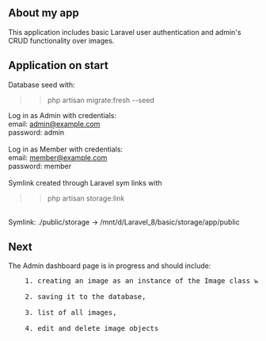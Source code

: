 ## About my app

This application includes basic Laravel user authentication and admin's CRUD functionality over images. 

## Application on start

Database seed with: </br>
>> php artisan migrate:fresh --seed </br>

Log in as Admin with credentials:</br>
email: admin@example.com</br>
password: admin</br>
</br>
Log in as Member with credentials:</br>
email: member@example.com</br>
password: member</br>
</br>
Symlink created through Laravel sym links with </br>
>> php artisan storage:link</br>
</br>
Symlink: ./public/storage -> /mnt/d/Laravel_8/basic/storage/app/public</br>


## Next

The Admin dashboard page is in progress and should include: </br>
<pre>
    1. creating an image as an instance of the Image class with specific parameters </br>
    2. saving it to the database,</br>
    3. list of all images,</br>
    4. edit and delete image objects</br>
</pre>

 